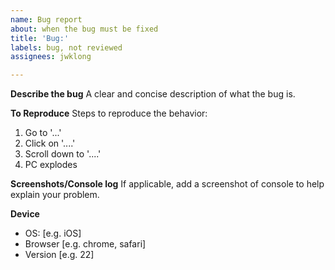 ```yaml
---
name: Bug report
about: when the bug must be fixed
title: 'Bug:'
labels: bug, not reviewed
assignees: jwklong

---
```


**Describe the bug**
A clear and concise description of what the bug is.

**To Reproduce**
Steps to reproduce the behavior:
1. Go to '...'
2. Click on '....'
3. Scroll down to '....'
4. PC explodes

**Screenshots/Console log**
If applicable, add a screenshot of console to help explain your problem.

**Device**
 - OS: [e.g. iOS]
 - Browser [e.g. chrome, safari]
 - Version [e.g. 22]
